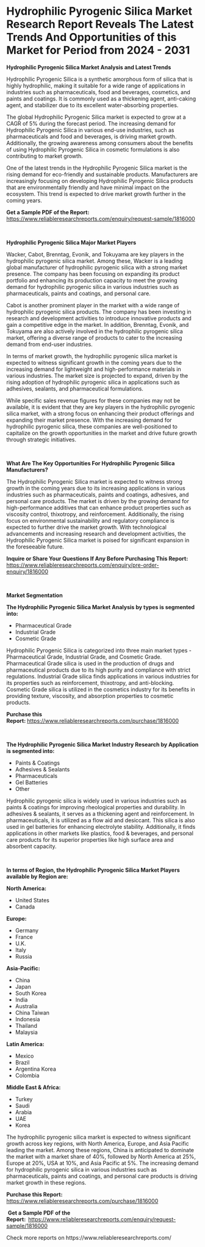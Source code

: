 <p><h1>Hydrophilic Pyrogenic Silica Market Research Report Reveals The Latest Trends And Opportunities of this Market for Period from 2024 - 2031</h1></p><p><strong>Hydrophilic Pyrogenic Silica Market Analysis and Latest Trends</strong></p>
<p><p>Hydrophilic Pyrogenic Silica is a synthetic amorphous form of silica that is highly hydrophilic, making it suitable for a wide range of applications in industries such as pharmaceuticals, food and beverages, cosmetics, and paints and coatings. It is commonly used as a thickening agent, anti-caking agent, and stabilizer due to its excellent water-absorbing properties.</p><p>The global Hydrophilic Pyrogenic Silica market is expected to grow at a CAGR of 5% during the forecast period. The increasing demand for Hydrophilic Pyrogenic Silica in various end-use industries, such as pharmaceuticals and food and beverages, is driving market growth. Additionally, the growing awareness among consumers about the benefits of using Hydrophilic Pyrogenic Silica in cosmetic formulations is also contributing to market growth.</p><p>One of the latest trends in the Hydrophilic Pyrogenic Silica market is the rising demand for eco-friendly and sustainable products. Manufacturers are increasingly focusing on developing Hydrophilic Pyrogenic Silica products that are environmentally friendly and have minimal impact on the ecosystem. This trend is expected to drive market growth further in the coming years.</p></p>
<p><strong>Get a Sample PDF of the Report:&nbsp;</strong> <a href="https://www.reliableresearchreports.com/enquiry/request-sample/1816000">https://www.reliableresearchreports.com/enquiry/request-sample/1816000</a></p>
<p>&nbsp;</p>
<p><strong>Hydrophilic Pyrogenic Silica Major Market Players</strong></p>
<p><p>Wacker, Cabot, Brenntag, Evonik, and Tokuyama are key players in the hydrophilic pyrogenic silica market. Among these, Wacker is a leading global manufacturer of hydrophilic pyrogenic silica with a strong market presence. The company has been focusing on expanding its product portfolio and enhancing its production capacity to meet the growing demand for hydrophilic pyrogenic silica in various industries such as pharmaceuticals, paints and coatings, and personal care.</p><p>Cabot is another prominent player in the market with a wide range of hydrophilic pyrogenic silica products. The company has been investing in research and development activities to introduce innovative products and gain a competitive edge in the market. In addition, Brenntag, Evonik, and Tokuyama are also actively involved in the hydrophilic pyrogenic silica market, offering a diverse range of products to cater to the increasing demand from end-user industries.</p><p>In terms of market growth, the hydrophilic pyrogenic silica market is expected to witness significant growth in the coming years due to the increasing demand for lightweight and high-performance materials in various industries. The market size is projected to expand, driven by the rising adoption of hydrophilic pyrogenic silica in applications such as adhesives, sealants, and pharmaceutical formulations.</p><p>While specific sales revenue figures for these companies may not be available, it is evident that they are key players in the hydrophilic pyrogenic silica market, with a strong focus on enhancing their product offerings and expanding their market presence. With the increasing demand for hydrophilic pyrogenic silica, these companies are well-positioned to capitalize on the growth opportunities in the market and drive future growth through strategic initiatives.</p></p>
<p>&nbsp;</p>
<p><strong>What Are The Key Opportunities For Hydrophilic Pyrogenic Silica Manufacturers?</strong></p>
<p><p>The Hydrophilic Pyrogenic Silica market is expected to witness strong growth in the coming years due to its increasing applications in various industries such as pharmaceuticals, paints and coatings, adhesives, and personal care products. The market is driven by the growing demand for high-performance additives that can enhance product properties such as viscosity control, thixotropy, and reinforcement. Additionally, the rising focus on environmental sustainability and regulatory compliance is expected to further drive the market growth. With technological advancements and increasing research and development activities, the Hydrophilic Pyrogenic Silica market is poised for significant expansion in the foreseeable future.</p></p>
<p><strong>Inquire or Share Your Questions If Any Before Purchasing This Report:</strong> <a href="https://www.reliableresearchreports.com/enquiry/pre-order-enquiry/1816000">https://www.reliableresearchreports.com/enquiry/pre-order-enquiry/1816000</a></p>
<p>&nbsp;</p>
<p><strong>Market Segmentation</strong></p>
<p><strong>The Hydrophilic Pyrogenic Silica Market Analysis by types is segmented into:</strong></p>
<p><ul><li>Pharmaceutical Grade</li><li>Industrial Grade</li><li>Cosmetic Grade</li></ul></p>
<p><p>Hydrophilic Pyrogenic Silica is categorized into three main market types - Pharmaceutical Grade, Industrial Grade, and Cosmetic Grade. Pharmaceutical Grade silica is used in the production of drugs and pharmaceutical products due to its high purity and compliance with strict regulations. Industrial Grade silica finds applications in various industries for its properties such as reinforcement, thixotropy, and anti-blocking. Cosmetic Grade silica is utilized in the cosmetics industry for its benefits in providing texture, viscosity, and absorption properties to cosmetic products.</p></p>
<p><strong>Purchase this Report:&nbsp;</strong><a href="https://www.reliableresearchreports.com/purchase/1816000">https://www.reliableresearchreports.com/purchase/1816000</a></p>
<p>&nbsp;</p>
<p><strong>The Hydrophilic Pyrogenic Silica Market Industry Research by Application is segmented into:</strong></p>
<p><ul><li>Paints & Coatings</li><li>Adhesives & Sealants</li><li>Pharmaceuticals</li><li>Gel Batteries</li><li>Other</li></ul></p>
<p><p>Hydrophilic pyrogenic silica is widely used in various industries such as paints & coatings for improving rheological properties and durability. In adhesives & sealants, it serves as a thickening agent and reinforcement. In pharmaceuticals, it is utilized as a flow aid and desiccant. This silica is also used in gel batteries for enhancing electrolyte stability. Additionally, it finds applications in other markets like plastics, food & beverages, and personal care products for its superior properties like high surface area and absorbent capacity.</p></p>
<p>&nbsp;</p>
<p><strong>In terms of Region, the Hydrophilic Pyrogenic Silica Market Players available by Region are:</strong></p>
<p>
    <p> <strong> North America: </strong>
        <ul>
            <li>United States</li>
            <li>Canada</li>
        </ul>
        </p> 
    <p> <strong> Europe: </strong>
        <ul>
            <li>Germany</li>
            <li>France</li>
            <li>U.K.</li>
            <li>Italy</li>
            <li>Russia</li>
        </ul>
        </p> 
    <p> <strong> Asia-Pacific: </strong>
        <ul>
            <li>China</li>
            <li>Japan</li>
            <li>South Korea</li>
            <li>India</li>
            <li>Australia</li>
            <li>China Taiwan</li>
            <li>Indonesia</li>
            <li>Thailand</li>
            <li>Malaysia</li>
        </ul>
        </p> 
    <p> <strong> Latin America: </strong>
        <ul>
            <li>Mexico</li>
            <li>Brazil</li>
            <li>Argentina Korea</li>
            <li>Colombia</li>
        </ul>
        </p> 
    <p> <strong> Middle East & Africa: </strong>
        <ul>
            <li>Turkey</li>
            <li>Saudi</li>
            <li>Arabia</li>
            <li>UAE</li>
            <li>Korea</li>
        </ul>
    </p>
    </p>
<p><p>The hydrophilic pyrogenic silica market is expected to witness significant growth across key regions, with North America, Europe, and Asia Pacific leading the market. Among these regions, China is anticipated to dominate the market with a market share of 40%, followed by North America at 25%, Europe at 20%, USA at 10%, and Asia Pacific at 5%. The increasing demand for hydrophilic pyrogenic silica in various industries such as pharmaceuticals, paints and coatings, and personal care products is driving market growth in these regions.</p></p>
<p><strong>Purchase this Report: </strong><a href="https://www.reliableresearchreports.com/purchase/1816000">https://www.reliableresearchreports.com/purchase/1816000</a></p>
<p>&nbsp;<strong>Get a Sample PDF of the Report:&nbsp;&nbsp;</strong><a href="https://www.reliableresearchreports.com/enquiry/request-sample/1816000">https://www.reliableresearchreports.com/enquiry/request-sample/1816000</a></p>
<p><strong></strong></p>
<p>Check more reports on https://www.reliableresearchreports.com/</p>